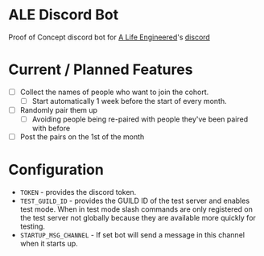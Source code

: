 # ALE Discord Bot

Proof of Concept discord bot for [A Life Engineered](https://www.youtube.com/@ALifeEngineered)'s [discord](https://discord.gg/HFVMbQgRJJ)

# Current / Planned Features

- [ ] Collect the names of people who want to join the cohort.
  - [ ] Start automatically 1 week before the start of every month.
- [ ] Randomly pair them up
  - [ ] Avoiding people being re-paired with people they've been paired with before
- [ ] Post the pairs on the 1st of the month

# Configuration

- `TOKEN` - provides the discord token.
- `TEST_GUILD_ID` - provides the GUILD ID of the test server and enables test mode.
  When in test mode slash commands are only registered on the test server not globally because they are available more quickly for testing.
- `STARTUP_MSG_CHANNEL` - If set bot will send a message in this channel when it starts up.
